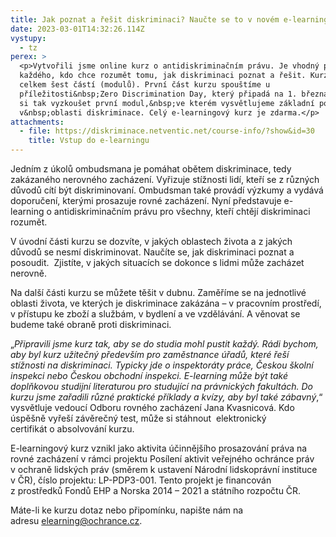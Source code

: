 ```yaml
---
title: Jak poznat a řešit diskriminaci? Naučte se to v novém e-learningu ombudsmana
date: 2023-03-01T14:32:26.114Z
vystupy:
  - tz
perex: >
  <p>Vytvořili jsme online kurz o antidiskriminačním právu. Je vhodný pro
  každého, kdo chce rozumět tomu, jak diskriminaci poznat a řešit. Kurz bude mít
  celkem šest částí (modulů). První část kurzu spouštíme u
  příležitosti&nbsp;Zero Discrimination Day, který připadá na 1. března. Můžete
  si tak vyzkoušet první modul,&nbsp;ve kterém vysvětlujeme základní pojmy
  v&nbsp;oblasti diskriminace. Celý e-learningový kurz je zdarma.</p>
attachments:
  - file: https://diskriminace.netventic.net/course-info/?show&id=30
    title: Vstup do e-learningu
---
```

<p>Jedním z&nbsp;úkolů ombudsmana je pomáhat obětem diskriminace, tedy zakázaného nerovného zacházení. Vyřizuje stížnosti lidí, kteří se z různých důvodů cítí být diskriminovaní.&nbsp;Ombudsman také provádí výzkumy a vydává doporučení, kterými prosazuje rovné zacházení. Nyní představuje e-learning o antidiskriminačním právu pro všechny, kteří chtějí diskriminaci rozumět.</p>

<p>V úvodní části kurzu se dozvíte, v&nbsp;jakých oblastech života a z&nbsp;jakých důvodů se nesmí diskriminovat. Naučíte se, jak diskriminaci poznat a posoudit.&nbsp; Zjistíte, v&nbsp;jakých situacích se dokonce s&nbsp;lidmi může zacházet nerovně.</p>

<p>Na další části kurzu se můžete těšit v&nbsp;dubnu. Zaměříme se na jednotlivé oblasti života, ve kterých je diskriminace zakázána &ndash; v pracovním prostředí, v přístupu ke zboží a službám, v&nbsp;bydlení a ve vzdělávání. A věnovat se budeme také obraně proti diskriminaci.</p>

<p>&bdquo;<em>Připravili jsme kurz tak, aby se do studia mohl pustit každý. Rádi bychom, aby byl kurz užitečný především pro zaměstnance úřadů, které řeší stížnosti na diskriminaci. Typicky jde o inspektoráty práce, Českou školní inspekci nebo Českou obchodní inspekci. E-learning může být také doplňkovou studijní literaturou pro studující na právnických fakultách. Do kurzu jsme zařadili různé praktické příklady a kvízy, aby byl také zábavný</em>,&ldquo; vysvětluje vedoucí Odboru rovného zacházení Jana Kvasnicová. Kdo úspěšně vyřeší závěrečný test, může si stáhnout&nbsp; elektronický certifikát&nbsp;o&nbsp;absolvování kurzu.</p>

<p>E-learningový kurz vznikl jako aktivita účinnějšího prosazování práva na rovné zacházení v&nbsp;rámci projektu Posílení aktivit veřejného ochránce práv v&nbsp;ochraně lidských práv (směrem k&nbsp;ustavení Národní lidskoprávní instituce v&nbsp;ČR), číslo projektu: LP-PDP3-001. Tento projekt je&nbsp;financován z&nbsp;prostředků Fondů EHP&nbsp;a Norska 2014 &ndash; 2021 a&nbsp;státního rozpočtu ČR.</p>

<p>Máte-li ke&nbsp;kurzu dotaz nebo připomínku, napište nám&nbsp;na adresu&nbsp;<a href="mailto:elearning@ochrance.cz">elearning@ochrance.cz</a>.</p>
